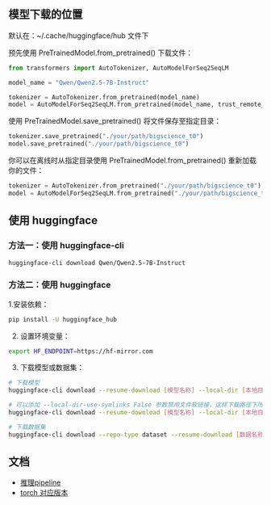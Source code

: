 
## 模型下载的位置

默认在：~/.cache/huggingface/hub 文件下 

预先使用 PreTrainedModel.from_pretrained() 下载文件：

```python
from transformers import AutoTokenizer, AutoModelForSeq2SeqLM

model_name = "Qwen/Qwen2.5-7B-Instruct"

tokenizer = AutoTokenizer.from_pretrained(model_name)
model = AutoModelForSeq2SeqLM.from_pretrained(model_name, trust_remote_code=True, device_map="auto")
```

使用 PreTrainedModel.save_pretrained() 将文件保存至指定目录：

```python 
tokenizer.save_pretrained("./your/path/bigscience_t0")
model.save_pretrained("./your/path/bigscience_t0")
```

你可以在离线时从指定目录使用 PreTrainedModel.from_pretrained() 重新加载你的文件：

```python
tokenizer = AutoTokenizer.from_pretrained("./your/path/bigscience_t0")
model = AutoModelForSeq2SeqLM.from_pretrained("./your/path/bigscience_t0")
```


## 使用 huggingface

### 方法一：使用 huggingface-cli  

```bash
huggingface-cli download Qwen/Qwen2.5-7B-Instruct
```

### 方法二：使用 huggingface

1.安装依赖：

```bash
pip install -U huggingface_hub
```

2. 设置环境变量：

```bash
export HF_ENDPOINT=https://hf-mirror.com
```

3. 下载模型或数据集：

```bash
# 下载模型
huggingface-cli download --resume-download [模型名称] --local-dir [本地目录]

# 可以添加 --local-dir-use-symlinks False 参数禁用文件软链接，这样下载路径下所见即所得。
huggingface-cli download --resume-download [模型名称] --local-dir [本地目录] --local-dir-use-symlinks False

# 下载数据集
huggingface-cli download --repo-type dataset --resume-download [数据名称] --local-dir [本地目录]
```



## 文档

- [推理pipeline](https://huggingface.co/docs/transformers/zh/pipeline_tutorial)
- [torch 对应版本](https://pytorch.org/get-started/previous-versions/)

